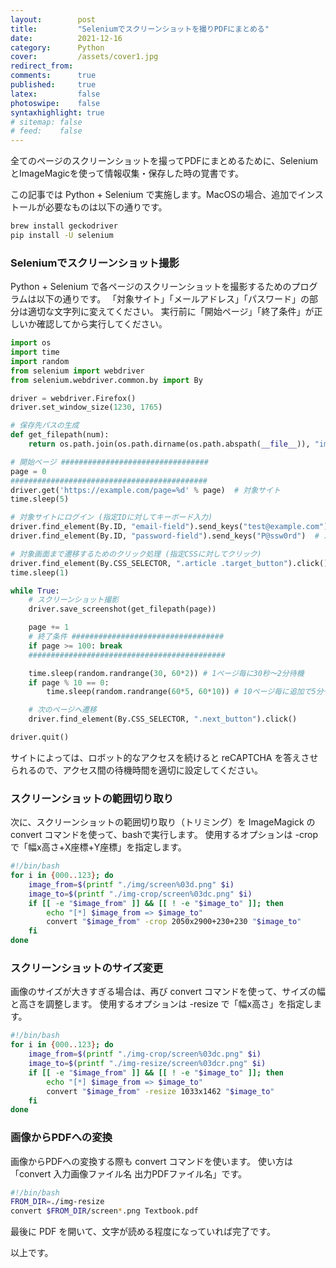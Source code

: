 ```yaml
---
layout:        post
title:         "Seleniumでスクリーンショットを撮りPDFにまとめる"
date:          2021-12-16
category:      Python
cover:         /assets/cover1.jpg
redirect_from:
comments:      true
published:     true
latex:         false
photoswipe:    false
syntaxhighlight: true
# sitemap: false
# feed:    false
---
```


全てのページのスクリーンショットを撮ってPDFにまとめるために、SeleniumとImageMagicを使って情報収集・保存した時の覚書です。

この記事では Python + Selenium で実施します。MacOSの場合、追加でインストールが必要なものは以下の通りです。
```bash
brew install geckodriver
pip install -U selenium
```

### Seleniumでスクリーンショット撮影

Python + Selenium で各ページのスクリーンショットを撮影するためのプログラムは以下の通りです。
「対象サイト」「メールアドレス」「パスワード」の部分は適切な文字列に変えてください。
実行前に「開始ページ」「終了条件」が正しいか確認してから実行してください。

```python
import os
import time
import random
from selenium import webdriver
from selenium.webdriver.common.by import By

driver = webdriver.Firefox()
driver.set_window_size(1230, 1765)

# 保存先パスの生成
def get_filepath(num):
    return os.path.join(os.path.dirname(os.path.abspath(__file__)), "img", "screen%03d.png" % num)

# 開始ページ #################################
page = 0
############################################
driver.get('https://example.com/page=%d' % page)  # 対象サイト
time.sleep(5)

# 対象サイトにログイン (指定IDに対してキーボード入力)
driver.find_element(By.ID, "email-field").send_keys("test@example.com")  # メールアドレス
driver.find_element(By.ID, "password-field").send_keys("P@ssw0rd")  # パスワード

# 対象画面まで遷移するためのクリック処理 (指定CSSに対してクリック)
driver.find_element(By.CSS_SELECTOR, ".article .target_button").click()
time.sleep(1)

while True:
    # スクリーンショット撮影
    driver.save_screenshot(get_filepath(page))

    page += 1
    # 終了条件 ##################################
    if page >= 100: break
    ############################################

    time.sleep(random.randrange(30, 60*2)) # 1ページ毎に30秒〜2分待機
    if page % 10 == 0:
        time.sleep(random.randrange(60*5, 60*10)) # 10ページ毎に追加で5分〜10分待機

    # 次のページへ遷移
    driver.find_element(By.CSS_SELECTOR, ".next_button").click()

driver.quit()
```

サイトによっては、ロボット的なアクセスを続けると reCAPTCHA を答えさせられるので、アクセス間の待機時間を適切に設定してください。

### スクリーンショットの範囲切り取り

次に、スクリーンショットの範囲切り取り（トリミング）を ImageMagick の convert コマンドを使って、bashで実行します。
使用するオプションは -crop で「幅x高さ+X座標+Y座標」を指定します。
```bash
#!/bin/bash
for i in {000..123}; do
    image_from=$(printf "./img/screen%03d.png" $i)
    image_to=$(printf "./img-crop/screen%03dc.png" $i)
    if [[ -e "$image_from" ]] && [[ ! -e "$image_to" ]]; then
        echo "[*] $image_from => $image_to"
        convert "$image_from" -crop 2050x2900+230+230 "$image_to"
    fi
done
```

### スクリーンショットのサイズ変更

画像のサイズが大きすぎる場合は、再び convert コマンドを使って、サイズの幅と高さを調整します。
使用するオプションは -resize で「幅x高さ」を指定します。
```bash
#!/bin/bash
for i in {000..123}; do
    image_from=$(printf "./img-crop/screen%03dc.png" $i)
    image_to=$(printf "./img-resize/screen%03dcr.png" $i)
    if [[ -e "$image_from" ]] && [[ ! -e "$image_to" ]]; then
        echo "[*] $image_from => $image_to"
        convert "$image_from" -resize 1033x1462 "$image_to"
    fi
done
```

### 画像からPDFへの変換

画像からPDFへの変換する際も convert コマンドを使います。
使い方は「convert 入力画像ファイル名 出力PDFファイル名」です。
```bash
#!/bin/bash
FROM_DIR=./img-resize
convert $FROM_DIR/screen*.png Textbook.pdf
```

最後に PDF を開いて、文字が読める程度になっていれば完了です。

以上です。
